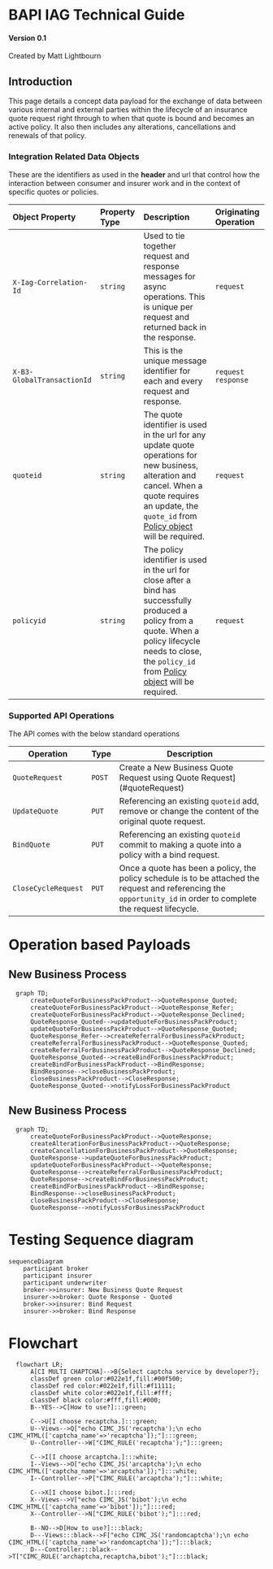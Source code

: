 # BAPI IAG Technical Guide

#### Version 0.1

Created by Matt Lightbourn

## Introduction

This page details a concept data payload for the exchange of data between various internal and external parties within the lifecycle of an insurance quote request right through to when that quote is bound and becomes an active policy. It also then includes any alterations, cancellations and renewals of that policy.

### <a name="integrationObjects"></a>Integration Related Data Objects

These are the identifiers as used in the **header** and url that control how the interaction between consumer and insurer work and in the context of specific quotes or policies.

Object Property | Property Type | Description | Originating Operation
:------ | :-------- | :-------- | :--------------------
`X-Iag-Correlation-Id` | `string` | Used to tie together request and response messages for async operations. This is unique per request and returned back in the response. | `request`
`X-B3-GlobalTransactionId` | `string` | This is the unique message identifier for each and every request and response. | `request` `response`
`quoteid` | `string` | The quote identifier is used in the url for any update quote operations for new business, alteration and cancel. When a quote requires an update, the `quote_id` from [Policy object](#policyObject) will be required. | `request`
`policyid` | `string` | The policy identifier is used in the url for close after a bind has successfully produced a policy from a quote. When a policy lifecycle needs to close, the `policy_id` from [Policy object](#policyObject) will be required. | `request`

### <a name="apiOperations"></a>Supported API Operations

The API comes with the below standard operations

Operation | Type | Description
------ | -------- | --------
`QuoteRequest` | `POST` | Create a New Business Quote Request using Quote Request](#quoteRequest)
`UpdateQuote` | `PUT` | Referencing an existing `quoteid` add, remove or change the content of the original quote request.
`BindQuote` | `PUT` | Referencing an existing `quoteid` commit to making a quote into a policy with a bind request.
`CloseCycleRequest` | `PUT` | Once a quote has been a policy, the policy schedule is to be attached the request and referencing the `opportunity_id` in order to complete the request lifecycle.

# Operation based Payloads

## New Business Process
```mermaid
  graph TD;
      createQuoteForBusinessPackProduct-->QuoteResponse_Quoted;
      createQuoteForBusinessPackProduct-->QuoteResponse_Refer;
      createQuoteForBusinessPackProduct-->QuoteResponse_Declined;
      QuoteResponse_Quoted-->updateQuoteForBusinessPackProduct;
      updateQuoteForBusinessPackProduct-->QuoteResponse_Quoted;
      QuoteResponse_Refer-->createReferralForBusinessPackProduct;
      createReferralForBusinessPackProduct-->QuoteResponse_Quoted;
      createReferralForBusinessPackProduct-->QuoteResponse_Declined;
      QuoteResponse_Quoted-->createBindForBusinessPackProduct;
      createBindForBusinessPackProduct-->BindResponse;
      BindResponse-->closeBusinessPackProduct;
      closeBusinessPackProduct-->CloseResponse;
      QuoteResponse_Quoted-->notifyLossForBusinessPackProduct
```
## New Business Process
```mermaid
  graph TD;
      createQuoteForBusinessPackProduct-->QuoteResponse;
      createAlterationForBusinessPackProduct-->QuoteResponse;
      createCancellationForBusinessPackProduct-->QuoteResponse;
      QuoteResponse-->updateQuoteForBusinessPackProduct;
      updateQuoteForBusinessPackProduct-->QuoteResponse;
      QuoteResponse-->createReferralForBusinessPackProduct;
      QuoteResponse-->createBindForBusinessPackProduct;
      createBindForBusinessPackProduct-->BindResponse;
      BindResponse-->closeBusinessPackProduct;
      closeBusinessPackProduct-->CloseResponse;
      QuoteResponse-->notifyLossForBusinessPackProduct
```

# Testing Sequence diagram

```mermaid
sequenceDiagram
    participant broker
    participant insurer
    participant underwriter
    broker->>insurer: New Business Quote Request
    insurer->>broker: Quote Response - Quoted
    broker->>insurer: Bind Request
    insurer->>broker: Bind Response
```
# Flowchart
```mermaid
  flowchart LR;
      A[CI MULTI CHAPTCHA]-->B{Select captcha service by developer?};
      classDef green color:#022e1f,fill:#00f500;
      classDef red color:#022e1f,fill:#f11111;
      classDef white color:#022e1f,fill:#fff;
      classDef black color:#fff,fill:#000;
      B--YES-->C[How to use?]:::green;
      
      C-->U[I choose recaptcha.]:::green;
      U--Views-->Q["echo CIMC_JS('recaptcha');\n echo CIMC_HTML(['captcha_name'=>'recaptcha']);"]:::green;
      U--Controller-->W["CIMC_RULE('recaptcha');"]:::green;
      
      C-->I[I choose arcaptcha.]:::white;
      I--Views-->O["echo CIMC_JS('arcaptcha');\n echo CIMC_HTML(['captcha_name'=>'arcaptcha']);"]:::white;
      I--Controller-->P["CIMC_RULE('arcaptcha');"]:::white;
      
      C-->X[I choose bibot.]:::red;
      X--Views-->V["echo CIMC_JS('bibot');\n echo CIMC_HTML(['captcha_name'=>'bibot']);"]:::red;
      X--Controller-->N["CIMC_RULE('bibot');"]:::red;
      
      B--NO-->D[How to use?]:::black;
      D---Views:::black-->F["echo CIMC_JS('randomcaptcha');\n echo CIMC_HTML(['captcha_name'=>'randomcaptcha']);"]:::black; 
      D---Controller:::black-->T["CIMC_RULE('archaptcha,recaptcha,bibot');"]:::black;
```
